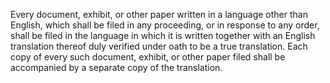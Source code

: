 Every document, exhibit, or other paper written in a language other than English, which shall be filed in any proceeding, or in response to any order, shall be filed in the language in which it is written together with an English translation thereof duly verified under oath to be a true translation. Each copy of every such document, exhibit, or other paper filed shall be accompanied by a separate copy of the translation.

